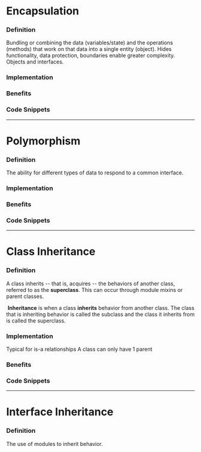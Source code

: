 # Encapsulation
### Definition
Bundling or combining the data (variables/state) and the operations (methods) that work on that data into a single entity (object). Hides functionality, data protection, boundaries enable greater complexity. Objects and interfaces.

### Implementation
	

### Benefits


### Code Snippets

---------------------------------------------------------
# Polymorphism
### Definition
The ability for different types of data to respond to a common interface.

### Implementation
	

### Benefits


### Code Snippets


---------------------------------------------------------
# Class Inheritance

### Definition
A class inherits -- that is, acquires -- the behaviors of another class, referred to as the **superclass**. This can occur through module mixins or parent classes.

 **Inheritance** is when a class **inherits** behavior from another class. The class that is inheriting behavior is called the subclass and the class it inherits from is called the superclass.

### Implementation
Typical for is-a relationships
A class can only have 1 parent

### Benefits


### Code Snippets

----
# Interface Inheritance

### Definition
The use of modules to inherit behavior.
